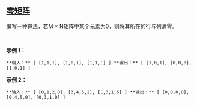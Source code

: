 ## [零矩阵](https://leetcode-cn.com/problems/zero-matrix-lcci/)

编写一种算法，若M × N矩阵中某个元素为0，则将其所在的行与列清零。

 

**示例 1：**

`**输入：**
[
  [1,1,1],
  [1,0,1],
  [1,1,1]
]
**输出：**
[
  [1,0,1],
  [0,0,0],
  [1,0,1]
]
`

**示例 2：**

`**输入：**
[
  [0,1,2,0],
  [3,4,5,2],
  [1,3,1,5]
]
**输出：**
[
  [0,0,0,0],
  [0,4,5,0],
  [0,3,1,0]
]
`
